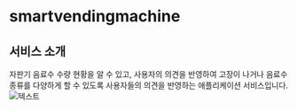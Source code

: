# smartvendingmachine
## 서비스 소개
자판기 음료수 수량 현황을 알 수 있고, 사용자의 의견을 반영하여 고장이 나거나 음료수 종류를 다양하게 할 수 있도록 사용자들의 의견을 반영하는 애플리케이션 서비스입니다. 
![텍스트](/Users/a000/Downloads/KakaoTalk_Photo_2022-01-06-15-53-45.png "KakaoTalk_Photo_2022-01-06-15-53-45")
